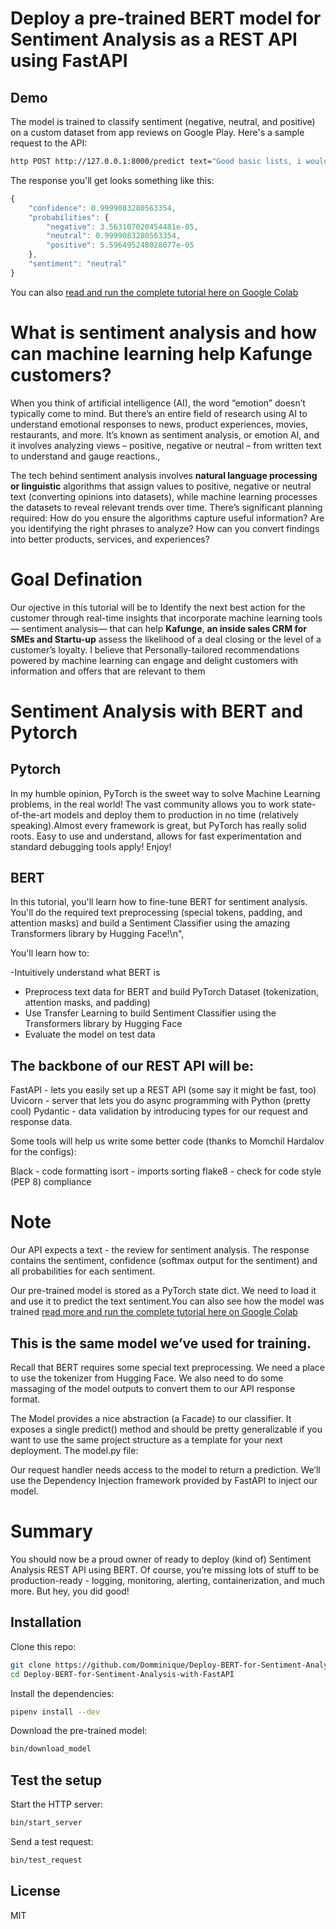   

# Deploy a pre-trained BERT model for Sentiment Analysis as a REST API using FastAPI

## Demo

The model is trained to classify sentiment (negative, neutral, and positive) on a custom dataset from app reviews on Google Play. Here's a sample request to the API:

```bash
http POST http://127.0.0.1:8000/predict text="Good basic lists, i would like to create more lists, but the annual fee for unlimited lists is too out there"
```

The response you'll get looks something like this:

```js
{
    "confidence": 0.9999083280563354,
    "probabilities": {
        "negative": 3.563107020454481e-05,
        "neutral": 0.9999083280563354,
        "positive": 5.596495248028077e-05
    },
    "sentiment": "neutral"
}
```

You can also [read and run the complete tutorial here on Google Colab](https://colab.research.google.com/drive/1MRJE_FwIxQ6ijvip3WAgXyOrrnLilcJB?usp=sharing)

  
  
# What is sentiment analysis and how can machine learning help Kafunge customers?
  
 When you think of artificial intelligence (AI), the word “emotion” doesn’t typically come to mind. But there’s an entire field of research using AI to understand emotional responses to news, product experiences, movies, restaurants, and more. It’s known as sentiment analysis, or emotion AI, and it involves analyzing views – positive, negative or neutral – from written text to understand and gauge reactions.,
    
    
 The tech behind sentiment analysis involves **natural language processing or linguistic** algorithms that assign values to positive, negative or neutral text (converting opinions into datasets), while machine learning processes the datasets to reveal relevant trends over time. There’s significant planning required: How do you ensure the algorithms capture useful information? Are you identifying the right phrases to analyze? How can you convert findings into better products, services, and experiences?
    
# Goal Defination
    
 Our ojective in this tutorial will be to Identify the next best action for the customer through real-time insights that incorporate machine learning tools — sentiment analysis— that can help **Kafunge**, **an inside sales CRM for SMEs and Startu-up** assess the likelihood of a deal closing or the level of a customer’s loyalty. I believe that Personally-tailored recommendations powered by machine learning can engage and delight customers with information and offers that are relevant to them
    
 # Sentiment Analysis with BERT and Pytorch
    
 ## Pytorch
    
In my humble opinion, PyTorch is the sweet way to solve Machine Learning problems, in the real world! The vast community allows you to work state-of-the-art models and deploy them to production in no time (relatively speaking).Almost every framework is great, but PyTorch has really solid roots. Easy to use and understand, allows for fast experimentation and standard debugging tools apply! Enjoy!
    
## BERT
In this tutorial, you'll learn how to fine-tune BERT for sentiment analysis. You'll do the required text preprocessing (special tokens, padding, and attention masks) and build a Sentiment Classifier using the amazing Transformers library by Hugging Face!\n",
    
You'll learn how to:
   
-Intuitively understand what BERT is
- Preprocess text data for BERT and build PyTorch Dataset (tokenization, attention masks, and padding)
- Use Transfer Learning to build Sentiment Classifier using the Transformers library by Hugging Face
- Evaluate the model on test data


## The backbone of our REST API will be:

FastAPI - lets you easily set up a REST API (some say it might be fast, too)
Uvicorn - server that lets you do async programming with Python (pretty cool)
Pydantic - data validation by introducing types for our request and response data.

Some tools will help us write some better code (thanks to Momchil Hardalov for the configs):

Black - code formatting
isort - imports sorting
flake8 - check for code style (PEP 8) compliance

# Note
Our API expects a text - the review for sentiment analysis. The response contains the sentiment, confidence (softmax output for the sentiment) and all probabilities for each sentiment.

Our pre-trained model is stored as a PyTorch state dict. We need to load it and use it to predict the text sentiment.You can also see how the model was trained [read more and run the complete tutorial here on Google Colab](https://colab.research.google.com/drive/1MRJE_FwIxQ6ijvip3WAgXyOrrnLilcJB?usp=sharing)

## This is the same model we’ve used for training. 

Recall that BERT requires some special text preprocessing. We need a place to use the tokenizer from Hugging Face. We also need to do some massaging of the model outputs to convert them to our API response format.

The Model provides a nice abstraction (a Facade) to our classifier. It exposes a single predict() method and should be pretty generalizable if you want to use the same project structure as a template for your next deployment. The model.py file:

Our request handler needs access to the model to return a prediction. We’ll use the Dependency Injection framework provided by FastAPI to inject our model.

 # Summary
You should now be a proud owner of ready to deploy (kind of) Sentiment Analysis REST API using BERT. Of course, you’re missing lots of stuff to be production-ready - logging, monitoring, alerting, containerization, and much more. But hey, you did good!




## Installation

Clone this repo:

```sh
git clone https://github.com/Domminique/Deploy-BERT-for-Sentiment-Analysis-with-FastAPI-.git
cd Deploy-BERT-for-Sentiment-Analysis-with-FastAPI
```

Install the dependencies:

```sh
pipenv install --dev
```

Download the pre-trained model:

```sh
bin/download_model
```

## Test the setup

Start the HTTP server:

```sh
bin/start_server
```

Send a test request:

```sh
bin/test_request
```

## License

MIT
